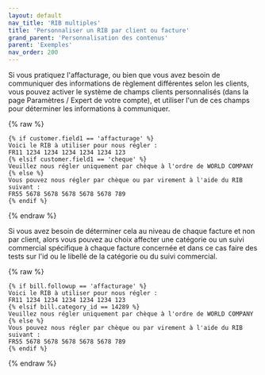 ```yaml
---
layout: default
nav_title: 'RIB multiples'
title: 'Personnaliser un RIB par client ou facture'
grand_parent: 'Personnalisation des contenus'
parent: 'Exemples'
nav_order: 200
---
```


Si vous pratiquez l'affacturage, ou bien que vous avez besoin de communiquer des informations de règlement différentes selon les clients, vous pouvez activer le système de champs clients personnalisés (dans la page Paramètres / Expert de votre compte), et utiliser l'un de ces champs pour déterminer les informations à communiquer.

{% raw %}
```liquid
{% if customer.field1 == 'affacturage' %}
Voici le RIB à utiliser pour nous régler :
FR11 1234 1234 1234 1234 1234 123
{% elsif customer.field1 == 'cheque' %}
Veuillez nous régler uniquement par chèque à l'ordre de WORLD COMPANY
{% else %}
Vous pouvez nous régler par chèque ou par virement à l'aide du RIB suivant :
FR55 5678 5678 5678 5678 5678 789
{% endif %}
```
{% endraw %}

Si vous avez besoin de déterminer cela au niveau de chaque facture et non par client, alors vous pouvez au choix affecter une catégorie ou un suivi commercial spécifique à chaque facture concernée et dans ce cas faire des tests sur l'id ou le libellé de la catégorie ou du suivi commercial.

{% raw %}
```liquid
{% if bill.followup == 'affacturage' %}
Voici le RIB à utiliser pour nous régler :
FR11 1234 1234 1234 1234 1234 123
{% elsif bill.category_id == 14289 %}
Veuillez nous régler uniquement par chèque à l'ordre de WORLD COMPANY
{% else %}
Vous pouvez nous régler par chèque ou par virement à l'aide du RIB suivant :
FR55 5678 5678 5678 5678 5678 789
{% endif %}
```
{% endraw %}

